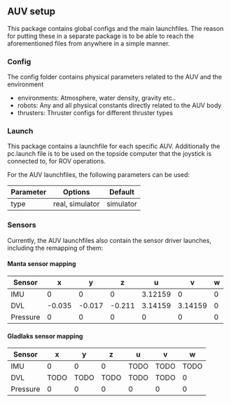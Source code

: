 ## AUV setup

This package contains global configs and the main launchfiles. The reason for putting these in a separate package is to be able to reach the aforementioned files from anywhere in a simple manner.

### Config
The config folder contains physical parameters related to the AUV and the environment

* environments: Atmosphere, water density, gravity etc..
* robots: Any and all physical constants directly related to the AUV body
* thrusters: Thruster configs for different thruster types

### Launch
This package contains a launchfile for each specific AUV. Additionally the pc.launch file is to
be used on the topside computer that the joystick is connected to, for ROV operations.

For the AUV launchfiles, the following parameters can be used:

| Parameter | Options         | Default   |
| ----------|-----------------|-----------|
| type      | real, simulator | simulator |


### Sensors
Currently, the AUV launchfiles also contain the sensor driver launches, including the remapping of them:

#### Manta sensor mapping
| Sensor   | x     | y      | z      | u       | v       | w |
| ---------|-------|--------|--------|---------|---------|---|
| IMU      | 0     | 0      | 0      | 3.12159 | 0       | 0 |
| DVL      |-0.035 |-0.017  |-0.211  | 3.14159 | 3.14159 | 0 |
| Pressure | 0     | 0      | 0      | 0       | 0       | 0 |

#### Gladlaks sensor mapping
| Sensor   | x     | y      | z      | u       | v       | w    |
| ---------|-------|--------|--------|---------|---------|------|
| IMU      | 0     | 0      | 0      | TODO    | TODO    | TODO |
| DVL      |TODO   |TODO    |TODO    | TODO    | TODO    | 0    |
| Pressure | 0     | 0      | 0      | 0       | 0       | 0    |